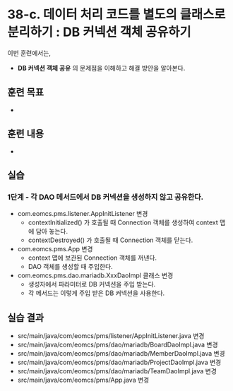 # 38-c. 데이터 처리 코드를 별도의 클래스로 분리하기 : DB 커넥션 객체 공유하기

이번 훈련에서는,
- **DB 커넥션 객체 공유** 의 문제점을 이해하고 해결 방안을 알아본다.



## 훈련 목표
-

## 훈련 내용
-

## 실습

### 1단계 - 각 DAO 메서드에서 DB 커넥션을 생성하지 않고 공유한다.

- com.eomcs.pms.listener.AppInitListener 변경
  - contextInitialized() 가 호출될 때 Connection 객체를 생성하여 context 맵에 담아 놓는다.
  - contextDestroyed() 가 호출될 때 Connection 객체를 닫는다.
- com.eomcs.pms.App 변경
  - context 맵에 보관된 Connection 객체를 꺼낸다.
  - DAO 객체를 생성할 때 주입한다.
- com.eomcs.pms.dao.mariadb.XxxDaoImpl 클래스 변경
  - 생성자에서 파라미터로 DB 커넥션을 주입 받는다.
  - 각 메서드는 이렇게 주입 받은 DB 커넥션을 사용한다.



## 실습 결과
- src/main/java/com/eomcs/pms/listener/AppInitListener.java 변경
- src/main/java/com/eomcs/pms/dao/mariadb/BoardDaoImpl.java 변경
- src/main/java/com/eomcs/pms/dao/mariadb/MemberDaoImpl.java 변경
- src/main/java/com/eomcs/pms/dao/mariadb/ProjectDaoImpl.java 변경
- src/main/java/com/eomcs/pms/dao/mariadb/TeamDaoImpl.java 변경
- src/main/java/com/eomcs/pms/App.java 변경
